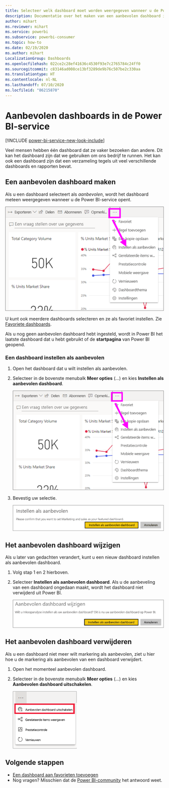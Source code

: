```yaml
---
title: Selecteer welk dashboard moet worden weergegeven wanneer u de Power BI-service opent
description: Documentatie over het maken van een aanbevolen dashboard in de Power BI-service
author: mihart
ms.reviewer: mihart
ms.service: powerbi
ms.subservice: powerbi-consumer
ms.topic: how-to
ms.date: 02/19/2020
ms.author: mihart
LocalizationGroup: Dashboards
ms.openlocfilehash: 022ce2c28ef41636c4530f93e7c2765784c24ff0
ms.sourcegitcommit: c83146ad008ce13bf3289de9b76c507be2c330aa
ms.translationtype: HT
ms.contentlocale: nl-NL
ms.lasthandoff: 07/10/2020
ms.locfileid: "86215870"
---
```

# <a name="featured-dashboards-in-the-power-bi-service"></a>Aanbevolen dashboards in de Power BI-service

[!INCLUDE [power-bi-service-new-look-include](../includes/power-bi-service-new-look-include.md)]

Veel mensen hebben één dashboard dat ze vaker bezoeken dan andere. Dit kan het dashboard zijn dat we gebruiken om ons bedrijf te runnen. Het kan ook een dashboard zijn dat een verzameling tegels uit veel verschillende dashboards en rapporten bevat.

## <a name="create-a-featured-dashboard"></a>Een aanbevolen dashboard maken
Als u een dashboard selecteert als *aanbevolen*, wordt het dashboard meteen weergegeven wanneer u de Power BI-service opent. 

![Pictogram Instellen als aanbevolen](./media/end-user-featured/power-bi-dropdown.png)

U kunt ook meerdere dashboards selecteren en ze als favoriet instellen. Zie [Favoriete dashboards](end-user-favorite.md).

Als u nog geen aanbevolen dashboard hebt ingesteld, wordt in Power BI het laatste dashboard dat u hebt gebruikt of de **startpagina** van Power BI geopend. 

### <a name="set-a-dashboard-as-featured"></a>Een dashboard instellen als aanbevolen


1. Open het dashboard dat u wilt instellen als aanbevolen. 
2. Selecteer in de bovenste menubalk **Meer opties** (...) en kies **Instellen als aanbevolen dashboard**. 
   
    ![Pictogram Instellen als aanbevolen](./media/end-user-featured/power-bi-dropdown.png)
3. Bevestig uw selectie.
   
    ![Aanbevolen dashboard instellen](./media/end-user-featured/power-bi-featured-confirm.png)

## <a name="change-the-featured-dashboard"></a>Het aanbevolen dashboard wijzigen
Als u later van gedachten verandert, kunt u een nieuw dashboard instellen als aanbevolen dashboard.

1. Volg stap 1 en 2 hierboven.
   
2. Selecteer **Instellen als aanbevolen dashboard**. Als u de aanbeveling van een dashboard ongedaan maakt, wordt het dashboard niet verwijderd uit Power BI. 
   
    ![Het bericht Geslaagd](./media/end-user-featured/power-bi-unfeature-new.png)

## <a name="remove-the-featured-dashboard"></a>Het aanbevolen dashboard verwijderen
Als u een dashboard niet meer wilt markering als aanbevolen, ziet u hier hoe u de markering als aanbevolen van een dashboard verwijdert.

1. Open het momenteel aanbevolen dashboard.
2. Selecteer in de bovenste menubalk **Meer opties** (...) en kies **Aanbevolen dashboard uitschakelen**.

    ![Aanbevolen dashboard uitschakelen geselecteerd](./media/end-user-featured/power-bi-unfeature.png)
   
## <a name="next-steps"></a>Volgende stappen
- [Een dashboard aan favorieten toevoegen](end-user-favorite.md)    
- Nog vragen? Misschien dat de [Power BI-community](https://community.powerbi.com/) het antwoord weet.

